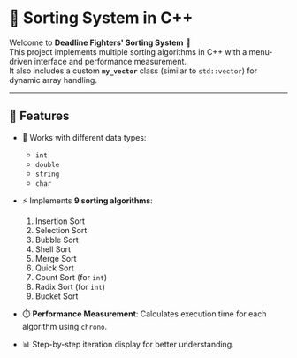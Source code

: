 # 🧮 Sorting System in C++

Welcome to **Deadline Fighters' Sorting System** 🎉  
This project implements multiple sorting algorithms in C++ with a menu-driven interface and performance measurement.  
It also includes a custom **`my_vector`** class (similar to `std::vector`) for dynamic array handling.

---

## 📌 Features

- 🔢 Works with different data types:  
  - `int`  
  - `double`  
  - `string`  
  - `char`  

- ⚡ Implements **9 sorting algorithms**:
  1. Insertion Sort  
  2. Selection Sort  
  3. Bubble Sort  
  4. Shell Sort  
  5. Merge Sort  
  6. Quick Sort  
  7. Count Sort (for `int`)  
  8. Radix Sort (for `int`)  
  9. Bucket Sort  

- ⏱️ **Performance Measurement**: Calculates execution time for each algorithm using `chrono`.

- 📊 Step-by-step iteration display for better understanding.
